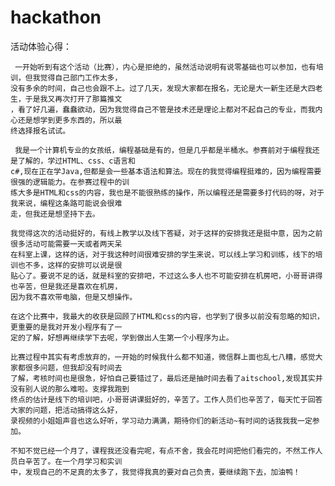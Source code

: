 # hackathon

活动体验心得：

	 一开始听到有这个活动（比赛），内心是拒绝的，虽然活动说明有说零基础也可以参加，也有培训，但我觉得自己部门工作太多，
	没有多余的时间，自己也会跟不上。过了几天，发现大家都在报名，无论是大一新生还是大四老生，于是我又再次打开了那篇推文
	，看了好几遍，蠢蠢欲动，因为我觉得自己不管是技术还是理论上都对不起自己的专业，而我内心还是想学到更多东西的，所以最
	终选择报名试试。

	 我是一个计算机专业的女孩纸，编程基础是有的，但是几乎都是半桶水。参赛前对于编程我还是了解的，学过HTML、css、c语言和
	c#,现在正在学Java,但都是会一些基本语法和算法。现在的我觉得编程挺难的，因为编程需要很强的逻辑能力。在参赛过程中的训
	练大多是HTML和css的内容，我也是不能很熟练的操作，所以编程还是需要多打代码的呀，对于我来说，编程这条路可能说会很难
	走，但我还是想坚持下去。

	我觉得这次的活动挺好的，有线上教学以及线下答疑，对于这样的安排我还是挺中意，因为之前很多活动可能需要一天或者两天呆
	在科室上课，这样的话，对于我这种时间很难安排的学生来说，可以线上学习和训练，线下的培训也不多，这样的安排可以说是很
	贴心了。要说不足的话，就是科室的安排吧，不过这么多人也不可能安排在机房吧，小哥哥讲得也辛苦，但是我还是喜欢在机房，
	因为我不喜欢带电脑，但是又想操作。

	在这个比赛中，我最大的收获是回顾了HTML和css的内容，也学到了很多以前没有忽略的知识，更重要的是我对开发小程序有了一
	定的了解，好想再继续学下去呢，学到做出人生第一个小程序为止。

	比赛过程中其实有考虑放弃的，一开始的时候我什么都不知道，微信群上面也乱七八糟，感觉大家都很多问题，但我却没有时间去
	了解，考核时间也是很急，好怕自己要错过了，最后还是抽时间去看了aitschool,发现其实并没有别人说的那么难啦。支撑我跑到
	终点的估计是线下的培训吧，小哥哥讲课挺好的，辛苦了。工作人员们也辛苦了，每天忙于回答大家的问题，把活动搞得这么好，
	录视频的小姐姐声音也这么好听，学习动力满满，期待你们的新活动~有时间的话我我我一定参加。
	
	不知不觉已经一个月了，课程我还没看完呢，有点不舍，我会花时间把他们看完的，不然工作人员白辛苦了。在一个月学习和实训
	中，发现自己的不足真的太多了，我觉得我真的要对自己负责，要继续跑下去，加油鸭！
